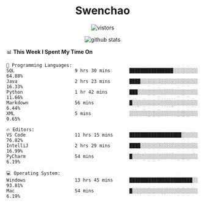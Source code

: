 <h1 align="center">Swenchao</h3>

<p align="center">
  <img src="https://visitor-badge.glitch.me/badge?page_id=Swenchao" alt="vistors" />
</p>

<p align="center">
  <img src="https://github-readme-stats.vercel.app/api?username=Swenchao&count_private=true&show_icons=true&theme=vue-dark&hide_title=true" alt="github stats" />
</p>

<!--START_SECTION:waka-->
📊 **This Week I Spent My Time On** 

```text
💬 Programming Languages: 
SQL                      9 hrs 30 mins       ████████████████░░░░░░░░░   64.88% 
Java                     2 hrs 23 mins       ████░░░░░░░░░░░░░░░░░░░░░   16.33% 
Python                   1 hr 42 mins        ███░░░░░░░░░░░░░░░░░░░░░░   11.66% 
Markdown                 56 mins             █░░░░░░░░░░░░░░░░░░░░░░░░   6.44% 
XML                      5 mins              ░░░░░░░░░░░░░░░░░░░░░░░░░   0.65%

🔥 Editors: 
VS Code                  11 hrs 15 mins      ███████████████████░░░░░░   76.82% 
IntelliJ                 2 hrs 29 mins       ████░░░░░░░░░░░░░░░░░░░░░   16.99% 
PyCharm                  54 mins             █░░░░░░░░░░░░░░░░░░░░░░░░   6.19%

💻 Operating System: 
Windows                  13 hrs 45 mins      ███████████████████████░░   93.81% 
Mac                      54 mins             █░░░░░░░░░░░░░░░░░░░░░░░░   6.19%

```


<!--END_SECTION:waka-->
